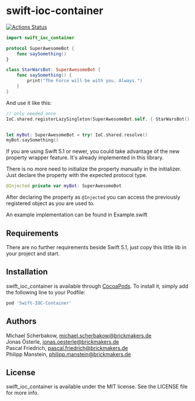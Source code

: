 # swift-ioc-container


[![Actions Status](https://github.com/BrickmakersGmbH/swift-ioc-container/workflows/Swift/badge.svg)](https://github.com/BrickmakersGmbH/swift-ioc-container/actions)


```swift
import swift_ioc_container

protocol SuperAwesomeBot {
    func saySomething()
}

class StarWarsBot: SuperAwesomeBot {
    func saySomething() {
        print("The Force will be with you. Always.")
    }
}
```
And use it like this:

```swift
// only needed once
IoC.shared.registerLazySingleton(SuperAwesomeBot.self, { StarWarsBot() }) 


let myBot: SuperAwesomeBot = try! IoC.shared.resolve()
myBot.saySomething()
```

If you are using Swift 5.1 or newer, you could take advantage of the new property wrapper feature. It's already implemented in this library.

There is no more need to initialize the property manually in the initializer. Just declare the property with the expected protocol type.

```swift
@Injected private var myBot: SuperAwesomeBot
```

After declaring the property as `@Injected` you can access the previously registered object as you are used to.

An example implementation can be found in Example.swift

<!--
[![CI Status](https://img.shields.io/travis/Jonas Österle/brickmakers-ioc.svg?style=flat)](https://travis-ci.org/Jonas Österle/brickmakers-ioc)
[![Version](https://img.shields.io/cocoapods/v/brickmakers-ioc.svg?style=flat)](https://cocoapods.org/pods/brickmakers-ioc)
[![License](https://img.shields.io/cocoapods/l/brickmakers-ioc.svg?style=flat)](https://cocoapods.org/pods/brickmakers-ioc)
[![Platform](https://img.shields.io/cocoapods/p/brickmakers-ioc.svg?style=flat)](https://cocoapods.org/pods/brickmakers-ioc)
-->

## Requirements
There are no further requirements beside Swift 5.1, just copy this little lib in your project and start.

## Installation

swift_ioc_container is available through [CocoaPods](https://cocoapods.org). To install
it, simply add the following line to your Podfile:

```ruby
pod 'Swift-IOC-Container'
```

## Authors

Michael Scherbakow, michael.scherbakow@brickmakers.de  
Jonas Österle, jonas.oesterle@brickmakers.de  
Pascal Friedrich, pascal.friedrich@brickmakers.de  
Philipp Manstein, philipp.manstein@brickmakers.de  

## License

swift_ioc_container is available under the MIT license. See the LICENSE file for more info.
